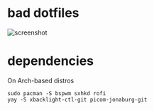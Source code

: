 # bad dotfiles

![screenshot](https://raw.githubusercontent.com/rogerpanza/bad-dotfiles/main/screenshot.png "screenshot")

# dependencies
On Arch-based distros
```
sudo pacman -S bspwm sxhkd rofi
yay -S xbacklight-ctl-git picom-jonaburg-git
```
